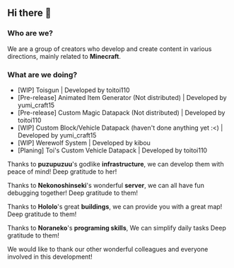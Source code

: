 ## Hi there 👋

### Who are we?
We are a group of creators who develop and create content in various directions, mainly related to **Minecraft**.

### What are we doing?
- [WIP] Toisgun | Developed by toitoi110
- [Pre-release] Animated Item Generator (Not distributed) | Developed by yumi_craft15
- [Pre-release] Custom Magic Datapack (Not distributed) | Developed by toitoi110
- [WIP] Custom Block/Vehicle Datapack (haven't done anything yet :<) | Developed by yumi_craft15
- [WIP] Werewolf System | Developed by kibou
- [Planing] Toi's Custom Vehicle Datapack | Developed by toitoi110

Thanks to **puzupuzuu**'s  godlike **infrastructure**, we can develop them with peace of mind!
Deep gratitude to her!

Thanks to **Nekonoshinseki**'s wonderful **server**, we can all have fun debugging together!
Deep gratitude to them!

Thanks to **Hololo**'s great **buildings**, we can provide you with a great map!
Deep gratitude to them!

Thanks to **Noraneko**'s **programing skills**, We can simplify daily tasks
Deep gratitude to them!

We would like to thank our other wonderful colleagues and everyone involved in this development!

<!--

**Here are some ideas to get you started:**

🙋‍♀️ A short introduction - what is your organization all about?
🌈 Contribution guidelines - how can the community get involved?
👩‍💻 Useful resources - where can the community find your docs? Is there anything else the community should know?
🍿 Fun facts - what does your team eat for breakfast?
🧙 Remember, you can do mighty things with the power of [Markdown](https://docs.github.com/github/writing-on-github/getting-started-with-writing-and-formatting-on-github/basic-writing-and-formatting-syntax)
-->
